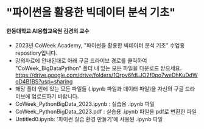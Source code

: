 # "파이썬을 활용한 빅데이터 분석 기초"
#### 한동대학교 AI융합교육원 김경외 교수

- 2023년 CoWeek Academy, "파이썬을 활용한 빅데이터 분석 기초" 수업용 repostiory입니다.
- 강의자료에 안내된대로 아래 구글 드라이브 경로를 클릭하여 "CoWeek_BigDataPython" 폴더 내 있는 모든 파일을 다운로드 받으세요.
https://drive.google.com/drive/folders/1Qrpv6fdLJO2f0po7weDhKuDdWoD4B1BS?usp=sharing
- 해당 폴더 안에 있는 모든 파일들 (.ipynb 파일과 데이터 파일)을 자신의 구글 드라이브에 업로드하기 바랍니다.
- CoWeek_PythonBigData_2023.ipynb : 실습용 .ipynb 파일
- CoWeek_PythonBigData_2023.pdf : 실습용 .ipynb 파일을 pdf로 변환한 파일
- Untitled0.ipynb: '파이썬 실습 환경 만들기'에 사용된 .ipynb 파일
